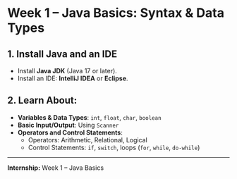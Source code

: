 # Week 1 – Java Basics: Syntax & Data Types

## 1. Install Java and an IDE
- Install **Java JDK** (Java 17 or later).
- Install an IDE: **IntelliJ IDEA** or **Eclipse**.

## 2. Learn About:
- **Variables & Data Types**: `int`, `float`, `char`, `boolean`
- **Basic Input/Output**: Using `Scanner`
- **Operators and Control Statements**:
  - Operators: Arithmetic, Relational, Logical
  - Control Statements: `if`, `switch`, loops (`for`, `while`, `do-while`)

---

**Internship:** Week 1 – Java Basics
